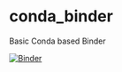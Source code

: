 # conda_binder
Basic Conda based Binder

[![Binder](https://mybinder.org/badge_logo.svg)](https://mybinder.org/v2/gh/cdivoky1/shiny_assignment_I/py39_r40_shiny?urlpath=shiny)
